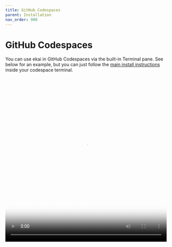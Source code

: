 ```yaml
---
title: GitHub Codespaces
parent: Installation
nav_order: 900
---
```


# GitHub Codespaces

You can use ekai in GitHub Codespaces via the built-in Terminal pane.
See below for an example,
but you can just follow the
[main install instructions](/docs/install.html)
inside your codespace terminal.


<div class="video-container">
  <video controls poster="/assets/codespaces.jpg">
    <source src="/assets/codespaces.mp4" type="video/mp4">
    <a href="/assets/codespaces.mp4">Install ekai in GitHub Codespaces</a>
  </video>
</div>

<style>
.video-container {
  position: relative;
  padding-bottom: 101.89%; /* 1080 / 1060 = 1.0189 */
  height: 0;
  overflow: hidden;
}

.video-container video {
  position: absolute;
  top: 0;
  left: 0;
  width: 100%;
  height: 100%;
}
</style>

